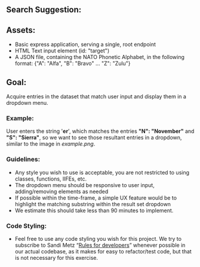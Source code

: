 ## Search Suggestion:

## Assets:
- Basic express application, serving a single, root endpoint
- HTML Text input element (id: "target")
- A JSON file, containing the NATO Phonetic Alphabet, in the following format: {"A": "Alfa", "B": "Bravo" ... "Z": "Zulu"}

## Goal:
Acquire entries in the dataset that match user input and display them in a dropdown menu.

### Example:
User enters the string '__er__', which matches the entries __"N": "November"__ and __"S": "Sierra"__, so we want to see those resultant entries in a dropdown, similar to the image in _example.png_.

### Guidelines:
- Any style you wish to use is acceptable, you are not restricted to using classes, functions, IIFEs, etc. 
- The dropdown menu should be responsive to user input, adding/removing elements as needed
- If possible within the time-frame, a simple UX feature would be to highlight the matching substring within the result set dropdown
- We estimate this should take less than 90 minutes to implement.

### Code Styling:
- Feel free to use any code styling you wish for this project. We try to subscribe to Sandi Metz “[Rules for developers](https://thoughtbot.com/blog/sandi-metz-rules-for-developers)” whenever possible in our actual codebase, as it makes for easy to refactor/test code, but that is not necessary for this exercise.
